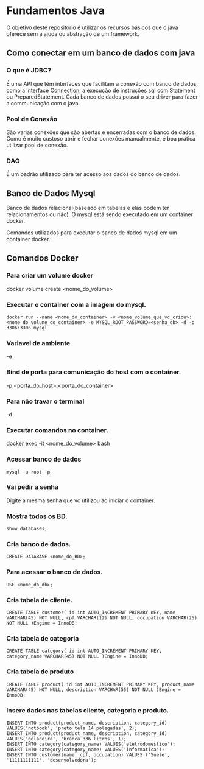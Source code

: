 # Fundamentos Java
O objetivo deste repositório é utilizar os recursos básicos que o java oferece sem a ajuda ou abstração de um framework.

## Como conectar em um banco de dados com java
### O que é JDBC?
É uma API que têm interfaces que facilitam a conexão com banco de dados, como a interface Connection, a execução de instruções sql com Statement ou PreparedStatement. Cada banco de dados possui o seu driver para fazer a communicação com o java.

### Pool de Conexão
São varias conexões que são abertas e encerradas com o banco de dados. Como é muito custoso abrir e fechar conexões 
manualmente, é boa prática utilizar pool de conexão.

### DAO
É um padrão utilizado para ter acesso aos dados do banco de dados.

## Banco de Dados Mysql
Banco de dados relacional(baseado em tabelas e elas podem ter relacionamentos ou não). O mysql está sendo executado em um container docker.

Comandos utilizados para executar o banco de dados mysql em um container docker.

## Comandos Docker

### Para criar um volume docker
docker volume create <nome_do_volume>

### Executar o container com a imagem do mysql.
``docker run --name <nome_do_container> -v <nome_volume_que_vc_criou>:<nome_do_volune_do_container> -e MYSQL_ROOT_PASSWORD=<senha_db> -d -p 3306:3306 mysql``

### Variavel de ambiente
-e

### Bind de porta para comunicação do host com o container.
-p <porta_do_host>:<porta_do_container>

### Para não travar o terminal
-d

### Executar comandos no container.
docker exec -it <nome_do_volume> bash

### Acessar banco de dados
``mysql -u root -p``

### Vai pedir a senha 
Digite a mesma senha que vc utilizou ao iniciar o container.

### Mostra todos os BD.
``show databases;``

### Cria banco de dados.
``CREATE DATABASE <nome_do_BD>;``

### Para acessar o banco de dados.
``USE <nome_do_db>;``

### Cria tabela de cliente.
``CREATE TABLE customer(
id int AUTO_INCREMENT PRIMARY KEY,
name VARCHAR(45) NOT NULL,
cpf VARCHAR(12) NOT NULL,
occupation VARCHAR(25) NOT NULL
)Engine = InnoDB;``

### Cria tabela de categoria
``CREATE TABLE category(
id int AUTO_INCREMENT PRIMARY KEY,
category_name VARCHAR(45) NOT NULL
)Engine = InnoDB;``

### Cria tabela de produto
``CREATE TABLE product(
id int AUTO_INCREMENT PRIMARY KEY,
product_name VARCHAR(45) NOT NULL,
description VARCHAR(55) NOT NULL
)Engine = InnoDB;``

### Insere dados nas tabelas cliente, categoria e produto.
``INSERT INTO product(product_name, description, category_id) VALUES('notbook', 'preto tela 14 polegadas', 2);``</br>
``INSERT INTO product(product_name, description, category_id) VALUES('geladeira', 'branca 336 litros', 1);``</br>
``INSERT INTO category(category_name) VALUES('eletrodomestico');``</br>
``INSERT INTO category(category_name) VALUES('informatica');``</br>
``INSERT INTO customer(name, cpf, occupation) VALUES ('Suele', '11111111111', 'desenvolvedora');``</br>

